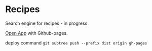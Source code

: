 # Recipes

Search engine for recipes - in progress

[Open App](https://kendyl93.github.io/Recipes/index.html) with Github-pages.

deploy command `git subtree push --prefix dist origin gh-pages`
